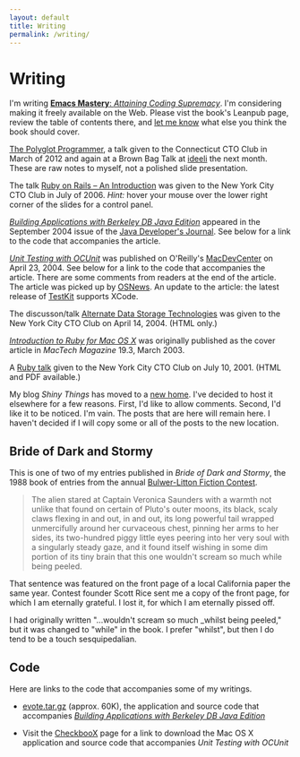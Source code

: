```yaml
---
layout: default
title: Writing
permalink: /writing/
---
```


# Writing

I'm writing
[<strong>Emacs Mastery</strong>: <em>Attaining Coding Supremacy</em>](https://leanpub.com/emacs-mastery).
I'm considering making it freely available on the Web. Please vist the
book's Leanpub page, review the table of contents there, and
[let me know](mailto:jim@jimmenard.com) what else you think the book should
cover.

[The Polyglot Programmer](complangs.html), a talk given to the
Connecticut CTO Club in March of 2012 and again at a Brown Bag Talk
at [ideeli](http://www.ideeli.com) the next month. These are raw
notes to myself, not a polished slide presentation.

The talk
[Ruby on Rails &ndash; An Introduction](rails_ctoclub/s5/index.html) was
given to the New York City CTO Club in July of 2006. _Hint:_ hover your
mouse over the lower right corner of the slides for a control panel.

[<cite>Building Applications with Berkeley DB Java Edition</cite>](http://java.sys-con.com/node/46235)
appeared in the September 2004 issue of the
[Java Developer's Journal](http://java.sys-con.com/). See below for a link
to the code that accompanies the article.

[<cite>Unit
Testing with OCUnit</cite>](http://www.macdevcenter.com/pub/a/mac/2004/04/23/ocunit.html)
was published on O'Reilly's [MacDevCenter](http://www.macdevcenter.com/) on April 23, 2004. See
below for a link to the code that accompanies the article. There are some
comments from readers at the end of the article. The article was picked up by
[OSNews](http://www.osnews.com/story.php?news_id=6823). An update
to the article: the latest release of [TestKit](http://testkit.sourceforge.net/) supports XCode.

The discusson/talk [Alternate Data Storage
Technologies](alternate_storage.html) was given to the New York City CTO Club on April 14, 2004.
(HTML only.)

[<cite>Introduction to Ruby for Mac OS
X</cite>](Intro_to_Ruby.html) was originally published as the cover article in <cite>MacTech
Magazine</cite> 19.3, March 2003.

A [Ruby talk](rubytalk/index.html) given to the New York City
CTO Club on July 10, 2001. (HTML and PDF available.)

My blog <cite>Shiny Things</cite> has moved to a [new home](http://jimmenard.blogspot.com/). I've decided to host it
elsewhere for a few reasons. First, I'd like to allow comments. Second, I'd
like it to be noticed. I'm vain. The posts that are here will remain here. I
haven't decided if I will copy some or all of the posts to the new
location.


<a id="bride"/>
<h2>Bride of Dark and Stormy</h2>

This is one of two of my entries published in <cite>Bride of Dark and
Stormy</cite>, the 1988 book of entries from the annual [Bulwer-Litton Fiction Contest](http://www.bulwer-lytton.com/).

> The alien stared at Captain Veronica Saunders with a warmth not unlike
> that found on certain of Pluto's outer moons, its black, scaly claws
> flexing in and out, in and out, its long powerful tail wrapped
> unmercifully around her curvaceous chest, pinning her arms to her sides,
> its two-hundred piggy little eyes peering into her very soul with a
> singularly steady gaze, and it found itself wishing in some dim portion of
> its tiny brain that this one wouldn't scream so much while being peeled.

That sentence was featured on the front page of a local California paper
the same year. Contest founder Scott Rice sent me a copy of the front page,
for which I am eternally grateful. I lost it, for which I am eternally pissed
off.

I had originally written "...wouldn't scream so much
_whilst</i> being peeled," but it was changed to "while" in the book. I
prefer "whilst", but then I do tend to be a touch sesquipedalian.


<a id="code"/>
<h2>Code</h2>

Here are links to the code that accompanies some of my writings.

- [evote.tar.gz](evote.tar.gz) (approx. 60K), the application and source
  code that accompanies
  [<cite>Building Applications with Berkeley DB Java Edition</cite>](http://www.sys-con.com/story/?storyid=46235&amp;DE=1)

- Visit the [CheckbooX](projects/CheckbooX/index.html) page for a link to
  download the Mac OS X application and source code that accompanies
  <cite>Unit Testing with OCUnit</cite>

